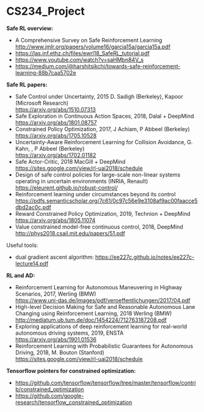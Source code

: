 # CS234_Project


  
**Safe RL overview:**
* A Comprehensive Survey on Safe Reinforcement Learning  
  http://www.jmlr.org/papers/volume16/garcia15a/garcia15a.pdf
* https://las.inf.ethz.ch/files/ewrl18_SafeRL_tutorial.pdf
* https://www.youtube.com/watch?v=saHMbn84V_s
* https://medium.com/@harshitsikchi/towards-safe-reinforcement-learning-88b7caa5702e

**Safe RL papers:**
* Safe Control under Uncertainty, 2015 D. Sadigh (Berkeley), Kapoor (Microsoft Research)  
  https://arxiv.org/abs/1510.07313  
* Safe Exploration in Continuous Action Spaces, 2018, Dalal + DeepMind  
  https://arxiv.org/abs/1801.08757  
* Constrained Policy Optimization, 2017, J Achiam,  P Abbeel (Berkeley)   
  https://arxiv.org/abs/1705.10528  
* Uncertainty-Aware Reinforcement Learning for Collision Avoidance, G. Kahn, , P Abbeel (Berkeley)  
  https://arxiv.org/abs/1702.01182  
* Safe Actor-Critic, 2018 MacGill + DeepMind  
  https://sites.google.com/view/rl-uai2018/schedule  
* Design of safe control policies for large-scale non-linear systems operating in uncertain environments  (INRIA, Renault)    
  https://eleurent.github.io/robust-control/  
* Reinforcement learning under circumstances beyond its control  
  https://pdfs.semanticscholar.org/7c61/0c97c56e9e3108af9ac00faacce5dbd2ac0c.pdf  
* Reward Constrained Policy Optimization, 2019, Technion + DeepMind  
  https://arxiv.org/abs/1805.11074  
* Value constrained model-free continuous control, 2018, DeepMind  
  http://phys2018.csail.mit.edu/papers/51.pdf  

Useful tools: 
* dual gradient ascent algorithm: https://ee227c.github.io/notes/ee227c-lecture14.pdf  
  
  
**RL and AD:**  
* Reinforcement Learning for Autonomous Maneuvering in Highway Scenarios, 2017, Werling (BMW)   
  https://www.uni-das.de/images/pdf/veroeffentlichungen/2017/04.pdf
* High-level Decision Making for Safe and Reasonable Autonomous Lane Changing using Reinforcement Learning, 2018 Werling (BMW)  
  http://mediatum.ub.tum.de/doc/1454224/712763187208.pdf  
* Exploring applications of deep reinforcement learning for real-world autonomous driving systems, 2019, ENSTA  
  https://arxiv.org/abs/1901.01536  
* Reinforcement Learning with Probabilistic Guarantees for Autonomous Driving, 2018, M. Bouton (Stanford)  
  https://sites.google.com/view/rl-uai2018/schedule  
    
 
**Tensorflow pointers for constrained optimization:**    
* https://github.com/tensorflow/tensorflow/tree/master/tensorflow/contrib/constrained_optimization    
* https://github.com/google-research/tensorflow_constrained_optimization  
